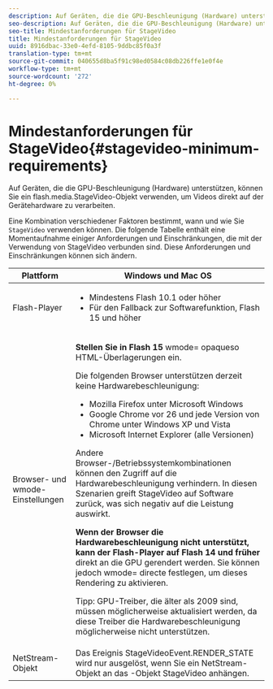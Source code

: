 ```yaml
---
description: Auf Geräten, die die GPU-Beschleunigung (Hardware) unterstützen, können Sie ein flash.media.StageVideo-Objekt verwenden, um Videos direkt auf der Gerätehardware zu verarbeiten.
seo-description: Auf Geräten, die die GPU-Beschleunigung (Hardware) unterstützen, können Sie ein flash.media.StageVideo-Objekt verwenden, um Videos direkt auf der Gerätehardware zu verarbeiten.
seo-title: Mindestanforderungen für StageVideo
title: Mindestanforderungen für StageVideo
uuid: 8916dbac-33e0-4efd-8105-9ddbc85f0a3f
translation-type: tm+mt
source-git-commit: 040655d8ba5f91c98ed0584c08db226ffe1e0f4e
workflow-type: tm+mt
source-wordcount: '272'
ht-degree: 0%

---
```



# Mindestanforderungen für StageVideo{#stagevideo-minimum-requirements}

Auf Geräten, die die GPU-Beschleunigung (Hardware) unterstützen, können Sie ein flash.media.StageVideo-Objekt verwenden, um Videos direkt auf der Gerätehardware zu verarbeiten.

<!--<a id="section_64DDAA8DB215493E8A7CA6636819D350"></a>-->

Eine Kombination verschiedener Faktoren bestimmt, wann und wie Sie `StageVideo` verwenden können. Die folgende Tabelle enthält eine Momentaufnahme einiger Anforderungen und Einschränkungen, die mit der Verwendung von StageVideo verbunden sind. Diese Anforderungen und Einschränkungen können sich ändern.

<table id="table_882F4462A5AE47E28A60A39D112164A7"> 
 <thead> 
  <tr> 
   <th colname="col1" class="entry"> Plattform </th> 
   <th colname="col2" class="entry"> Windows und Mac OS </th> 
  </tr>
 </thead>
 <tbody> 
  <tr> 
   <td colname="col1"> Flash-Player </td> 
   <td colname="col2"> 
    <ul id="ul_s42_lm2_jp"> 
     <li id="li_308FA9EC206B437A9EE04C29F9480B73">Mindestens Flash 10.1 oder höher </li> 
     <li id="li_5898EDB0D12A43389076BCC7F4A27A0A">Für den Fallback zur Softwarefunktion, Flash 15 und höher </li> 
    </ul> </td> 
  </tr> 
  <tr> 
   <td colname="col1">Browser- und <span class="codeph"> wmode</span>-Einstellungen </td> 
   <td colname="col2"> <p><b>Stellen Sie in Flash 15</b>  <span class="codeph"> wmode=</span> opaqueso HTML-Überlagerungen ein. </p> <p>Die folgenden Browser unterstützen derzeit keine Hardwarebeschleunigung: 
     <ul id="ul_frv_ykf_jp"> 
      <li id="li_3D407A61FEE042A9B85A6EFACA6D7719">Mozilla Firefox unter Microsoft Windows </li> 
      <li id="li_39B85AC352564DA8B86EA826638F1F4B">Google Chrome vor 26 und jede Version von Chrome unter Windows XP und Vista </li> 
      <li id="li_0042BA6070C849E6B7C4B4BF4333F712">Microsoft Internet Explorer (alle Versionen) </li> 
     </ul>Andere Browser-/Betriebssystemkombinationen können den Zugriff auf die Hardwarebeschleunigung verhindern. In diesen Szenarien greift <span class="codeph"> StageVideo</span> auf Software zurück, was sich negativ auf die Leistung auswirkt. </p> <p><b>Wenn der Browser die Hardwarebeschleunigung nicht unterstützt, kann der Flash-Player auf Flash 14 und früher</b> direkt an die GPU gerendert werden. Sie können jedoch  <span class="codeph"> wmode=</span> directe festlegen, um dieses Rendering zu aktivieren. <p>Tipp:  GPU-Treiber, die älter als 2009 sind, müssen möglicherweise aktualisiert werden, da diese Treiber die Hardwarebeschleunigung möglicherweise nicht unterstützen. </p> </p> </td> 
  </tr> 
  <tr> 
   <td colname="col1"> NetStream-Objekt </td> 
   <td colname="col2">Das Ereignis <span class="codeph"> StageVideoEvent.RENDER_STATE</span> wird nur ausgelöst, wenn Sie ein <span class="codeph"> NetStream</span>-Objekt an das <span class="codeph">-Objekt StageVideo</span> anhängen. </td> 
  </tr> 
 </tbody> 
</table>

